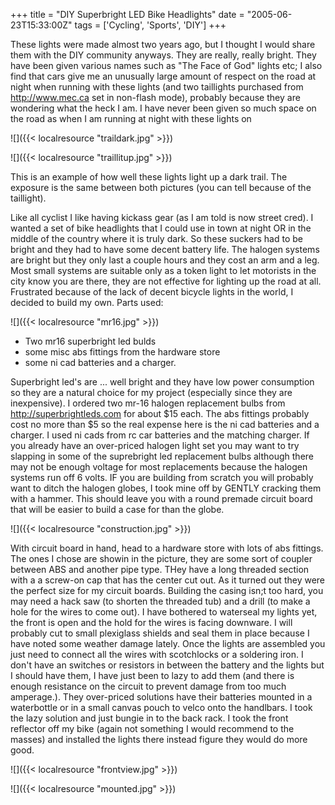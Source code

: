 +++
title = "DIY Superbright LED Bike Headlights"
date = "2005-06-23T15:33:00Z"
tags = ['Cycling', 'Sports', 'DIY']
+++

These lights were made almost two years ago, but I thought I would share them
with the DIY community anyways. They are really, really bright. They have been
given various names such as "The Face of God" lights etc; I also find that
cars give me an unusually large amount of respect on the road at night when
running with these lights (and two taillights purchased from
<http://www.mec.ca> set in non-flash mode), probably because they are
wondering what the heck I am. I have never been given so much space on the
road as when I am running at night with these lights on

![]({{< localresource "traildark.jpg" >}})

  

![]({{< localresource "traillitup.jpg" >}})

This is an example of how well these lights light up a dark trail. The
exposure is the same between both pictures (you can tell because of the
taillight).

Like all cyclist I like having kickass gear (as I am told is now street cred).
I wanted a set of bike headlights that I could use in town at night OR in the
middle of the country where it is truly dark. So these suckers had to be
bright and they had to have some decent battery life. The halogen systems are
bright but they only last a couple hours and they cost an arm and a leg. Most
small systems are suitable only as a token light to let motorists in the city
know you are there, they are not effective for lighting up the road at all.
Frustrated because of the lack of decent bicycle lights in the world, I
decided to build my own. Parts used:

![]({{< localresource "mr16.jpg" >}})

  * Two mr16 superbright led bulds
  * some misc abs fittings from the hardware store
  * some ni cad batteries and a charger.

Superbright led's are ... well bright and they have low power consumption so
they are a natural choice for my project (especially since they are
inexpensive). I ordered two mr-16 halogen replacement bulbs from
<http://superbrightleds.com> for about $15 each. The abs fittings probably
cost no more than $5 so the real expense here is the ni cad batteries and a
charger. I used ni cads from rc car batteries and the matching charger. If you
already have an over-priced halogen light set you may want to try slapping in
some of the suprebright led replacement bulbs although there may not be enough
voltage for most replacements because the halogen systems run off 6 volts. IF
you are building from scratch you will probably want to ditch the halogen
globes, I took mine off by GENTLY cracking them with a hammer. This should
leave you with a round premade circuit board that will be easier to build a
case for than the globe.

![]({{< localresource "construction.jpg" >}})

With circuit board in hand, head to a hardware store with lots of abs
fittings. The ones I chose are showin in the picture, they are some sort of
coupler between ABS and another pipe type. THey have a long threaded section
with a a screw-on cap that has the center cut out. As it turned out they were
the perfect size for my circuit boards. Building the casing isn;t too hard,
you may need a hack saw (to shorten the threaded tub) and a drill (to make a
hole for the wires to come out). I have bothered to waterseal my lights yet,
the front is open and the hold for the wires is facing downware. I will
probably cut to small plexiglass shields and seal them in place because I have
noted some weather damage lately. Once the lights are assembled you just need
to connect all the wires with scotchlocks or a soldering iron. I don't have an
switches or resistors in between the battery and the lights but I should have
them, I have just been to lazy to add them (and there is enough resistance on
the circuit to prevent damage from too much amperage.). They over-priced
solutions have their batteries mounted in a waterbottle or in a small canvas
pouch to velco onto the handlbars. I took the lazy solution and just bungie in
to the back rack. I took the front reflector off my bike (again not something
I would recommend to the masses) and installed the lights there instead figure
they would do more good.



![]({{< localresource "frontview.jpg" >}})

![]({{< localresource "mounted.jpg" >}})

